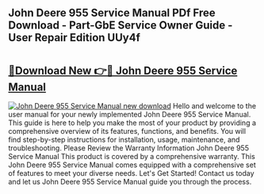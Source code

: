 ## John Deere 955 Service Manual PDf Free Download - Part-GbE Service Owner Guide - User Repair Edition UUy4f

# <h2><a href="http://bc89590.oget.top/?id=John+Deere+955+Service+Manual">🔗Download New 👉🔴 John Deere 955 Service Manual</a></h2>

[![John Deere 955 Service Manual new download](https://i.imgur.com/5g1atiW.png)](http://bc89590.oget.top/?id=John+Deere+955+Service+Manual)
Hello and welcome to the user manual for your newly implemented John Deere 955 Service Manual. This guide is here to help you make the most of your product by providing a comprehensive overview of its features, functions, and benefits. You will find step-by-step instructions for installation, usage, maintenance, and troubleshooting. Please Review the Warranty Information John Deere 955 Service Manual This product is covered by a comprehensive warranty. This John Deere 955 Service Manual comes equipped with a comprehensive set of features to meet your diverse needs. Let's Get Started! Contact us today and let us John Deere 955 Service Manual guide you through the process.
